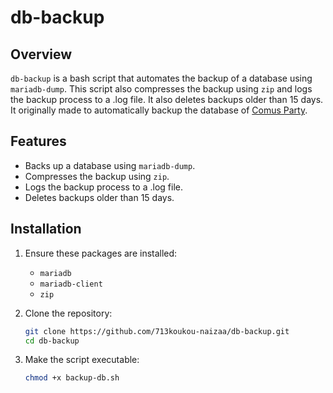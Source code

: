 # db-backup

## Overview
`db-backup` is a bash script that automates the backup of a database using `mariadb-dump`. This script also compresses the backup using `zip` and logs the backup process to a .log file. It also deletes backups older than 15 days. It originally made to automatically backup the database of [Comus Party](https://github.com/ValbionGroup/Comus-Party).

## Features
- Backs up a database using `mariadb-dump`.
- Compresses the backup using `zip`.
- Logs the backup process to a .log file.
- Deletes backups older than 15 days.

## Installation
1. Ensure these packages are installed:
    - `mariadb`
    - `mariadb-client`
    - `zip`

2. Clone the repository:
   ```bash
   git clone https://github.com/713koukou-naizaa/db-backup.git
   cd db-backup

3. Make the script executable:
   ```bash
   chmod +x backup-db.sh